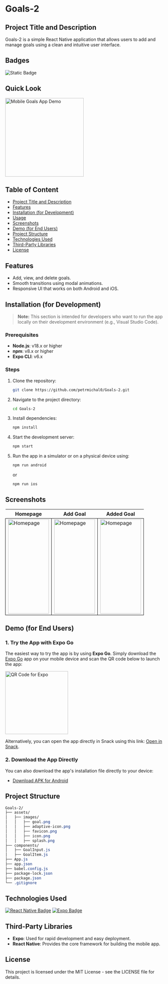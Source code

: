 # Goals-2

## Project Title and Description
Goals-2 is a simple React Native application that allows users to add and manage goals using a clean and intuitive user interface.

## Badges
![Static Badge](https://img.shields.io/badge/status-online-brightgreen)

## Quick Look
<img src="https://github.com/user-attachments/assets/590b7692-f9f0-4392-be4b-18aa8eefd2f6" width="250" alt="Mobile Goals App Demo">

## Table of Content
- [Project Title and Description](#project-title-and-description)
- [Features](#features)
- [Installation (for Development)](#installation-for-development)
- [Usage](#usage)
- [Screenshots](#screenshots)
- [Demo (for End Users)](#demo-for-end-users)
- [Project Structure](#project-structure)
- [Technologies Used](#technologies-used)
- [Third-Party Libraries](#third-party-libraries)
- [License](#license)

## Features
- Add, view, and delete goals.
- Smooth transitions using modal animations.
- Responsive UI that works on both Android and iOS.

## Installation (for Development)

> **Note:** This section is intended for developers who want to run the app locally on their development environment (e.g., Visual Studio Code).

### Prerequisites
- **Node.js**: v18.x or higher
- **npm**: v8.x or higher
- **Expo CLI**: v6.x

### Steps

1. Clone the repository:
    ```bash
    git clone https://github.com/petrmichal0/Goals-2.git
    ```

2. Navigate to the project directory:
    ```bash
    cd Goals-2
    ```

3. Install dependencies:
    ```bash
    npm install
    ```

4. Start the development server:
    ```bash
    npm start
    ```

5. Run the app in a simulator or on a physical device using:
    ```bash
    npm run android
    ```
    or
    ```bash
    npm run ios
    ```

## Screenshots

<table>
  <tr>
    <th>Homepage</th>
    <th>Add Goal</th>
    <th>Added Goal</th>
  </tr>
  <tr>
    <td style="border: 1px solid black;">
      <a href="https://github.com/user-attachments/assets/646112af-a883-4ac8-9756-2c6049e56ddc" target="_blank">
        <img src="https://github.com/user-attachments/assets/646112af-a883-4ac8-9756-2c6049e56ddc" width="130" height="300" alt="Homepage">
      </a>
    </td>
    <td style="border: 1px solid black;">
      <a href="https://github.com/user-attachments/assets/866db1f7-3285-42e1-b282-1390e822759c" target="_blank">
        <img src="https://github.com/user-attachments/assets/866db1f7-3285-42e1-b282-1390e822759c" width="130" height="300" alt="Homepage">
      </a>
    </td>
    <td style="border: 1px solid black;">
      <a href="https://github.com/user-attachments/assets/018125fb-0fa4-413d-86a4-c1cb108edd43" target="_blank">
        <img src="https://github.com/user-attachments/assets/018125fb-0fa4-413d-86a4-c1cb108edd43" width="130" height="300" alt="Homepage">
      </a>
    </td>
  </tr>
</table>

## Demo (for End Users)

### 1. Try the App with Expo Go
The easiest way to try the app is by using **Expo Go**. Simply download the [Expo Go](https://expo.dev/client) app on your mobile device and scan the QR code below to launch the app:

<img src="https://github.com/user-attachments/assets/8236b2c1-abfa-4462-a00c-c1f4adb40948" alt="QR Code for Expo" width="200">

Alternatively, you can open the app directly in Snack using this link: [Open in Snack](exp://u.expo.dev/933fd9c0-1666-11e7-afca-d980795c5824?runtime-version=exposdk%3A51.0.0&channel-name=production&snack=%40petrmichal0%2Fgoals-2&snack-channel=5yfQgKE70f).

### 2. Download the App Directly
You can also download the app's installation file directly to your device:

- [Download APK for Android](link-to-apk)

## Project Structure

```css
Goals-2/
├── assets/
│   ├── images/
│   │   ├── goal.png
│   │   ├── adaptive-icon.png
│   │   ├── favicon.png
│   │   ├── icon.png
│   │   ├── splash.png
├── components/
│   ├── GoalInput.js
│   ├── GoalItem.js
├── App.js
├── app.json
├── babel.config.js
├── package-lock.json
├── package.json
└── .gitignore
```

## Technologies Used

[![React Native Badge](https://img.shields.io/badge/-React_Native-61DAFB?style=for-the-badge&labelColor=black&logo=react&logoColor=61DAFB)](#)
[![Expo Badge](https://img.shields.io/badge/-Expo-000020?style=for-the-badge&labelColor=black&logo=expo&logoColor=white)](#)

## Third-Party Libraries

- **Expo**: Used for rapid development and easy deployment.
- **React Native**: Provides the core framework for building the mobile app.

## License

This project is licensed under the MIT License - see the LICENSE file for details.
